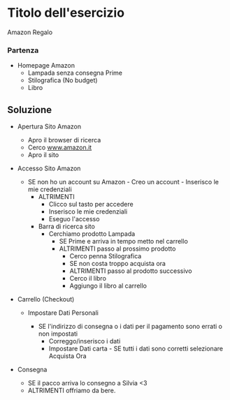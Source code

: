 
# Titolo dell'esercizio

Amazon Regalo

### Partenza

- Homepage Amazon
  - Lampada senza consegna Prime
  - Stilografica (No budget)
  - Libro 
  


## Soluzione 

- Apertura Sito Amazon
  - Apro il browser di ricerca
  - Cerco www.amazon.it
  - Apro il sito
- Accesso  Sito Amazon
  - SE non ho un account su Amazon
        - Creo un account
          - Inserisco le mie credenziali
    - ALTRIMENTI
        - Clicco sul tasto per accedere
        - Inserisco le mie credenziali
        - Eseguo l'accesso
    - Barra di ricerca sito
        - Cerchiamo prodotto Lampada
             - SE Prime e arriva in tempo metto nel carrello
             - ALTRIMENTI passo al prossimo prodotto  
                  - Cerco penna Stilografica
                  - SE non costa troppo acquista ora
                  - ALTRIMENTI passo al prodotto successivo
                  - Cerco il libro
                  - Aggiungo il libro al carrello 

- Carrello (Checkout)
    - Impostare Dati Personali
    
      - SE l'indirizzo di consegna o i dati per il pagamento sono errati o non impostati
        - Correggo/inserisco i dati
        - Impostare Dati carta
              - SE tutti i dati sono corretti selezionare Acquista Ora

- Consegna
    - SE il pacco arriva lo consegno a Silvia <3
    - ALTRIMENTI offriamo da bere. 
          
          
